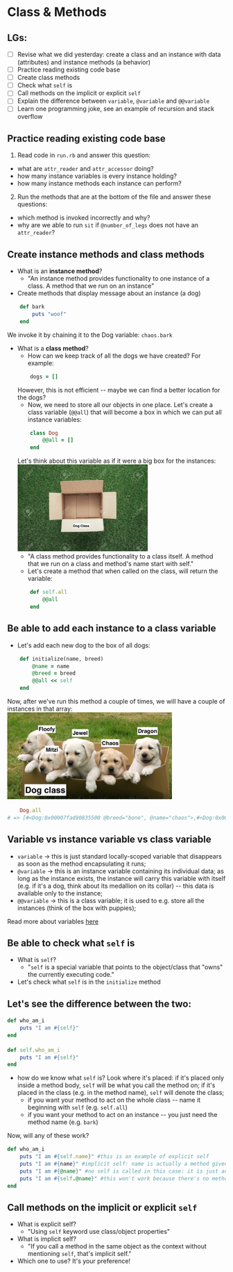 # Class & Methods

## LGs:
- [ ] Revise what we did yesterday: create a class and an instance with data (attributes) and instance methods (a behavior)
- [ ] Practice reading existing code base
- [ ] Create class methods
- [ ] Check what `self` is
- [ ] Call methods on the implicit or explicit `self`
- [ ] Explain the difference between `variable`, `@variable` and `@@variable`
- [ ] Learn one programming joke, see an example of recursion and stack overflow

## Practice reading existing code base
1. Read code in `run.rb` and answer this question:
- what are `attr_reader` and `attr_accessor` doing?
- how many instance variables is every instance holding? 
- how many instance methods each instance can perform?
2. Run the methods that are at the bottom of the file and answer these questions:
- which method is invoked incorrectly and why?
- why are we able to run `sit` if `@number_of_legs` does not have an `attr_reader`?


## Create instance methods and class methods
* What is an **instance method**?
    * "An instance method provides functionality to one instance of a class. A method that we run on an instance"
* Create methods that display message about an instance (a dog)
```ruby
    def bark
        puts "woof"
    end
```
We invoke it by chaining it to the Dog variable: `chaos.bark`

* What is a **class method**?
    * How can we keep track of all the dogs we have created? For example:
    ```ruby
        dogs = []
    ```
    However, this is not efficient -- maybe we can find a better location for the dogs? 
    * Now, we need to store all our objects in one place. Let's create a class variable (`@@all`) that will become a box in which we can put all instance variables:
    ```ruby
        class Dog
            @@all = []
        end
    ```
    Let's think about this variable as if it were a big box for the instances:
    <img src="open-box.jpg" height="200px" width="auto" style="display:inline"  alt="a stock picture of an open box on the grass">
    * "A class method provides functionality to a class itself. A method that we run on a class and method's name start with self."
    * Let's create a method that when called on the class, will return the variable:
    ```ruby
        def self.all
            @@all
        end
    ```

## Be able to add each instance to a class variable
* Let's add each new dog to the box of all dogs:
```ruby
    def initialize(name, breed)
        @name = name
        @breed = breed
        @@all << self
    end
```
Now, after we've run this method a couple of times, we will have a couple of instances in that array:
    <img src="box-of-puppies.jpg" height="200px" width="auto" style="display:inline"  alt="a picture of box with cute puppies">

```ruby
    Dog.all
# => [#<Dog:0x00007fad90835500 @breed="bone", @name="chaos">,#<Dog:0x00007fad8e27f6f8 @breed="bone", @name="Mitzi">,#<Dog:0x00007fad8e3963e8 @breed="fish", @name="Jewel">,#<Dog:0x00007fad8f11cb70 @breed="snacks", @name="Chaos">]
```


## Variable vs instance variable vs class variable
- `variable` -> this is just standard locally-scoped variable that disappears as soon as the method encapsulating it runs; 
- `@variable` -> this is an instance variable containing its individual data; as long as the instance exists, the instance will carry this variable with itself (e.g. if it's a dog, think about its medallion on its collar) -- this data is available only to the instance;
- `@@variable` -> this is a class variable; it is used to e.g. store all the instances (think of the box with puppies); 

Read more about variables [here](https://medium.com/swlh/hitchhikers-guide-to-ruby-variables-1b4cf83d540c)

## Be able to check what `self` is
* What is `self`?
    * "`self` is a special variable that points to the object/class that "owns" the currently executing code."
* Let's check what `self` is in the `initialize` method

## Let's see the difference between the two:
```ruby
def who_am_i
    puts "I am #{self}"
end

def self.who_am_i
    puts "I am #{self}"
end
```
* how do we know what `self` is? Look where it's placed: if it's placed only inside a method body, `self` will be what you call the method on; if it's placed in the class (e.g. in the method name), `self` will denote the class;
    * if you want your method to act on the whole class -- name it beginning with `self` (e.g. `self.all`)
    * if you want your method to act on an instance -- you just need the method name (e.g. `bark`)

Now, will any of these work?
```ruby
def who_am_i
    puts "I am #{self.name}" #this is an example of explicit self
    puts "I am #{name}" #implicit self: name is actually a method given in attr_accessor that returns the instance variable @name
    puts "I am #{@name}" #no self is called in this case: it is just an instance variable
    puts "I am #{self.@name}" #this won't work because there's no method called "@name" not can there be as "@" is reserved for instance variables
end
```

## Call methods on the implicit or explicit `self`
* What is explicit self?
    * "Using `self` keyword use class/object properties"
* What is implicit self?
    * "If you call a method in the same object as the context without mentioning `self`, that's implicit self."
* Which one to use? It's your preference! 

